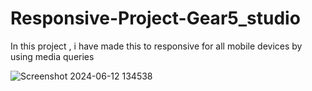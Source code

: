 # Responsive-Project-Gear5_studio
In this project , i have made this to responsive for all mobile devices by using media queries

![Screenshot 2024-06-12 134538](https://github.com/C0deman0/Responsive-Project-Gear5_studio/assets/160414966/a34871c9-06f7-4d28-b8cc-6b3f339b8101)
